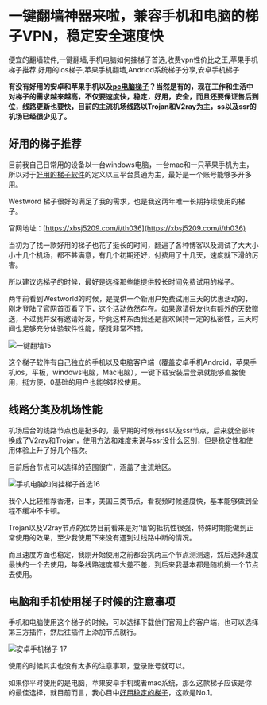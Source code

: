 # 一键翻墙神器来啦，兼容手机和电脑的梯子VPN，稳定安全速度快
便宜的翻墙软件,一键翻墙,手机电脑如何挂梯子首选,收费vpn性价比之王,苹果手机梯子推荐,好用的ios梯子,苹果手机翻墙,Andriod系统梯子分享,安卓手机梯子

**有没有好用的安卓和苹果手机以及[pc电脑梯子](https://blog.xinmedia.com/article/214299)？当然是有的，现在工作和生活中对梯子的需求越来越高，不仅要速度快，稳定，好用，安全，而且还要保证售后到位，线路更新也要快，目前的主流机场线路以Trojan和V2ray为主，ss以及ssr的机场已经很少见了。**

## 好用的梯子推荐

目前我自己日常用的设备以一台windows电脑，一台mac和一只苹果手机为主，所以对于[好用的梯子软件](http://bbs.ntpcb.com/read-htm-tid-200934-ds-1.html )的定义以三平台贯通为主，最好是一个账号能够多开多用。

Westword 梯子很好的满足了我的需求，也是我这两年唯一长期持续使用的梯子。

官网地址：[https://xbsj5209.com/i/th036](https://xbsj5209.com/i/th036)

当初为了找一款好用的梯子也花了挺长的时间，翻遍了各种博客以及测试了大大小小十几个机场，都不甚满意，有几个初期还好，付费用了十几天，速度就下滑的厉害。

所以建议选梯子的时候，最好是选择那些能提供较长时间免费试用的梯子。

两年前看到Westworld的时候，是提供一个新用户免费试用三天的优惠活动的，刚才登陆了官网首页看了下，这个活动依然存在。如果邀请好友也有额外的天数赠送，不过我并没有邀请好友，毕竟这种东西我还是喜欢保持一定的私密性，三天时间也足够充分体验软件性能，感觉非常不错。

![一键翻墙15](https://s2.loli.net/2023/09/28/f5SIX1TuCGQWxgk.png)

这个梯子软件有自己独立的手机以及电脑客户端（覆盖安卓手机Android，苹果手机ios，平板，windows电脑，Mac电脑），一键下载安装后登录就能够直接使用，挺方便，0基础的用户也能够轻松使用。

## 线路分类及机场性能

机场后台的线路节点也是挺多的，最早期的时候有ss以及ssr节点，后来就全部转换成了V2ray和Trojan，使用方法和难度来说与ssr没什么区别，但是稳定性和使用体验上升了好几个档次。

目前后台节点可以选择的范围很广，涵盖了主流地区。

![手机电脑如何挂梯子首选16](https://s2.loli.net/2023/09/28/TxaoGZ9HNFWcVLA.png)

我个人比较推荐香港，日本，美国三类节点，看视频时候速度快，基本能够做到全程不缓冲不卡顿。

Trojan以及V2ray节点的优势目前看来是对‘墙’的抵抗性很强，特殊时期能做到正常使用的效果，至少我使用下来没有遇到过线路中断的情况。

而且速度方面也稳定，我刚开始使用之前都会挑两三个节点测测速，然后选择速度最快的一个去使用，每条线路速度都大差不差，到后来我基本都是随机挑一个节点去使用。

## 电脑和手机使用梯子时候的注意事项

手机和电脑使用这个梯子的时候，可以选择下载他们官网上的客户端，也可以选择第三方插件，然后往插件上添加节点就行。

![安卓手机梯子 17](https://s2.loli.net/2023/09/28/B7jEtAHgoWeF1kQ.png)

使用的时候其实也没有太多的注意事项，登录账号就可以。

如果你平时使用的是电脑，苹果安卓手机或者mac系统，那么这款梯子应该是你的最佳选择，就目前而言，我心目中[好用稳定的梯子](https://github.com/kerendo123/windowsti/)，这款是No.1。
